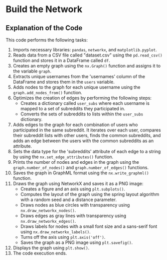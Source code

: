 # Build the Network
## Explanation of the Code

This code performs the following tasks:

1. Imports necessary libraries: `pandas`, `networkx`, and `matplotlib.pyplot`.
2. Reads data from a CSV file called "dataset.csv" using the `pd.read_csv()` function and stores it in a DataFrame called `df`.
3. Creates an empty graph using the `nx.Graph()` function and assigns it to the variable `graph`.
4. Extracts unique usernames from the 'usernames' column of the DataFrame and stores them in the `users` variable.
5. Adds nodes to the graph for each unique username using the `graph.add_nodes_from()` function.
6. Optimizes the creation of edges by performing the following steps:
   - Creates a dictionary called `user_subs` where each username is mapped to a set of subreddits they participated in.
   - Converts the sets of subreddits to lists within the `user_subs` dictionary.
7. Adds edges to the graph for each combination of users who participated in the same subreddit. It iterates over each user, compares their subreddit lists with other users, finds the common subreddits, and adds an edge between the users with the common subreddits as an attribute.
8. Sets the data type for the 'subreddits' attribute of each edge to a string by using the `nx.set_edge_attributes()` function.
9. Prints the number of nodes and edges in the graph using the `graph.number_of_nodes()` and `graph.number_of_edges()` functions.
10. Saves the graph in GraphML format using the `nx.write_graphml()` function.
11. Draws the graph using NetworkX and saves it as a PNG image:
    - Creates a figure and an axis using `plt.subplots()`.
    - Computes the layout of the graph using the spring layout algorithm with a random seed and a distance parameter.
    - Draws nodes as blue circles with transparency using `nx.draw_networkx_nodes()`.
    - Draws edges as gray lines with transparency using `nx.draw_networkx_edges()`.
    - Draws labels for nodes with a small font size and a sans-serif font using `nx.draw_networkx_labels()`.
    - Turns off the axis using `plt.axis('off')`.
    - Saves the graph as a PNG image using `plt.savefig()`.
12. Displays the graph using `plt.show()`.
13. The code execution ends.
